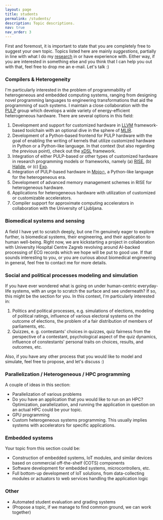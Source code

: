 ```yaml
---
layout: page
title: students
permalink: /students/
description: Topic descriptions.
nav: true
nav_order: 3
---
```


First and foremost, it is important to state that you are completely free to suggest your own topic. Topics listed here are mainly _suggestions_, partially in line with what I do my [research](/research) in or have experience with. Either way, if you are interested in something else and you think that I can help you out with that, feel free to drop me an e-mail. Let's talk :)


### Compilers & Heterogeneity

I'm particularly interested in the problem of programmability of heterogeneous and embedded computing systems, ranging from designing novel programming languages to engineering transformations that aid the programming of such systems. I maintain a close collaboration with the [PULP](https://pulp-platform.org) group which develops a wide variety of energy-efficient heterogeneous hardware. There are several options in this field:
1. Development and support for customized hardware in [LLVM](https://llvm.org/) framework-based toolchain with an optional dive in the sphere of [MLIR](https://mlir.llvm.org/).
2. Development of a Python-based frontend for PULP hardware with the goal of enabling the writing of kernels that utilize customized hardware in Python or a Python-like language. In that context (but also regarding the previous point), check out the [xDSL](https://xdsl.dev) framework.
3. Integration of either PULP-based or other types of customized hardware in research programming models or frameworks, namely (a) [RISE](https://rise-lang.org/), (b) [Halide](https://halide-lang.org/), or (c) [Exo](https://exo-lang.dev/).
4. Integration of PULP-based hardware in [Mojo🔥](https://www.modular.com/mojo), a Python-like language for the heterogeneous era.
5. Development of advanced memory management schemes in RISE for heterogeneous hardware.
6. Applications for heterogeneous hardware with utilization of customized or customizable accelerators.
7. Compiler support for approximate computing accelerators in collaboration with the University of Ljubljana.

### Biomedical systems and sensing

A field I have yet to scratch deeply, but one I’m genuinely eager to explore further, is biomedical systems, their engineering, and their application to human well-being. Right now, we are kickstarting a project in collaboration with University Hospital Centre Zagreb revolving around AI-backed processing of ECG records which we hope will be put to good use. If that sounds interesting to you, or you are curious about biomedical engineering in general, feel free to contact me for more details.

### Social and political processes modeling and simulation

If you have ever wondered what is going on under human-centric everyday-life systems, with an urge to scratch the surface and see underneath? If so, this might be the section for you. In this context, I'm particularly interested in:
1. Politics and political processes, e.g. simulations of elections, modeling of political ratings, influence of various electoral systems on the outcome of elections, the problem of a fair distribution of members of parliaments, etc.
2. Quizzes, e. g. contestants' choices in quizzes, quiz fairness from the perspective of a contestant, psychological aspect of the quiz dynamics, influence of constestants' personal traits on choices, results, and outcomes, etc.

Also, if you have any other process that you would like to model and simulate, feel free to propose, and let's discuss :)

### Parallelization / Heterogeneous / HPC programming

A couple of ideas in this section:
- Parallelization of various problems
- Do you have an application that you would like to run on an HPC? Optimization, parallelization, and running the application in question on an actual HPC could be your topic.
- GPU programming
- Custom heterogeneous systems programming. This usually implies systems with accelerators for specific applications.

### Embedded systems

Your topic from this section could be:
- Construction of embedded systems, IoT modules, and similar devices based on commercial off-the-shelf (COTS) components
- Software development for embedded systems, microcontrollers, etc.
- Full bottom-up development of IoT solutions, from data-collecting modules or actuators to web services handling the application logic

### Other

- Automated student evaluation and grading systems
- (Propose a topic, if we manage to find common ground, we can work together)